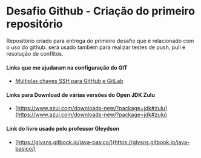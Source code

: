# Desafio Github - Criação do primeiro repositório

Repositório criado para entrega do primeiro desafio que é relacionado com o uso do github. será usado também para realizar testes de push,  pull e resolução de conflitos.

#### Links que me ajudaram na configuração do GIT

 - [Múltiplas chaves SSH para GitHub e GitLab](https://gist.github.com/EdnilsonRobert/b4e37785e23a21d0f1eba8974032a77e)

#### Links para Download de várias versões do Open JDK Zulu
 - [https://www.azul.com/downloads-new/?package=jdk#zulu](https://www.azul.com/downloads-new/?package=jdk#zulu)
 
 #### Link do livro usado pelo professor Gleydson
 - [https://glysns.gitbook.io/java-basico/](https://glysns.gitbook.io/java-basico/)